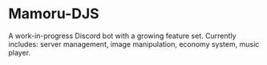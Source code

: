 # Mamoru-DJS
A work-in-progress Discord bot with a growing feature set. Currently includes: server management, image manipulation, economy system, music player.
